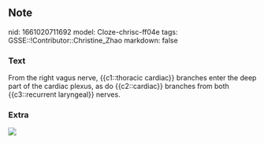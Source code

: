 ## Note
nid: 1661020711692
model: Cloze-chrisc-ff04e
tags: GSSE::!Contributor::Christine_Zhao
markdown: false

### Text
<div>
  <div>
    <div>
      <div>
        From the right vagus nerve, {{c1::thoracic cardiac}}
        branches enter the deep part of the cardiac plexus, as do
        {{c2::cardiac}} branches from both {{c3::recurrent
        laryngeal}} nerves.
      </div>
    </div>
  </div>
</div>

### Extra
<img src= 
"Screen%20Shot%202021-06-03%20at%207.47.08%20pm-74e3582111648d9ca1b36936ab519ab2bbba4999.png">

